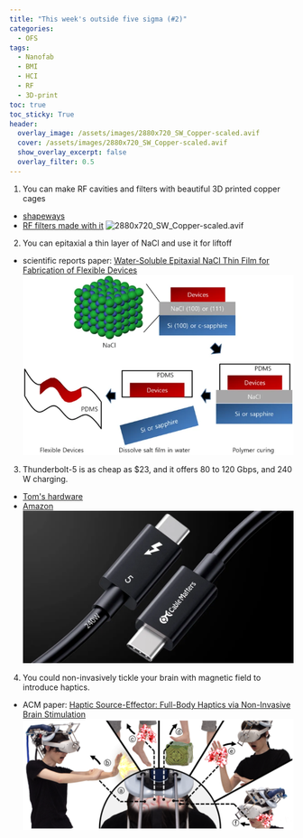 ```yaml
---
title: "This week's outside five sigma (#2)"
categories:
  - OFS
tags:
  - Nanofab
  - BMI
  - HCI
  - RF
  - 3D-print
toc: true
toc_sticky: True
header:
  overlay_image: /assets/images/2880x720_SW_Copper-scaled.avif
  cover: /assets/images/2880x720_SW_Copper-scaled.avif
  show_overlay_excerpt: false
  overlay_filter: 0.5
---
```



1. You can make RF cavities and filters with beautiful 3D printed copper cages
- [shapeways](https://www.shapeways.com/materials/copper)
- [RF filters made with it](https://x.com/wavedrom/status/1809054376276738440)
![2880x720_SW_Copper-scaled.avif](/assets/images/2880x720_SW_Copper-scaled.avif)


2. You can epitaxial a thin layer of NaCl and use it for liftoff
- scientific reports paper: [Water-Soluble Epitaxial NaCl Thin Film for Fabrication of Flexible Devices](https://www.nature.com/articles/s41598-017-09603-5)
![41598_2017_9603_Fig1_HTML.webp](/assets/images/41598_2017_9603_Fig1_HTML.webp)


3. Thunderbolt-5 is as cheap as $23, and it offers 80 to 120 Gbps, and 240 W charging.
- [Tom's hardware](https://www.tomshardware.com/peripherals/thunderbolt/worlds-first-thunderbolt-5-cable-launched-120-gbps-and-240w-charging-for-23-dollars)
- [Amazon](https://www.amazon.com/dp/B0D2PK1ZQ2)
![thunderbolt-5.webp](/assets/images/thunderbolt-5.webp)

4. You could non-invasively tickle your brain with magnetic field to introduce haptics.
- ACM paper: [Haptic Source-Effector: Full-Body Haptics via Non-Invasive Brain Stimulation](https://dl.acm.org/doi/10.1145/3613904.3642483)
![Haptics-Non-invasive-Brain-Stimulation.png](/assets/images/Haptics-Non-invasive-Brain-Stimulation.png)


